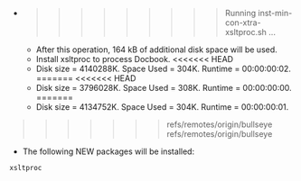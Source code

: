 * >>>>>>>>> Running inst-min-con-xtra-xsltproc.sh ...
  * After this operation, 164 kB of additional disk space will be used.
  * Install xsltproc to process Docbook.
<<<<<<< HEAD
  * Disk size = 4140288K. Space Used = 304K. Runtime = 00:00:00:02.
=======
<<<<<<< HEAD
  * Disk size = 3796028K. Space Used = 308K. Runtime = 00:00:00:00.
=======
  * Disk size = 4134752K. Space Used = 304K. Runtime = 00:00:00:01.
>>>>>>> refs/remotes/origin/bullseye
>>>>>>> refs/remotes/origin/bullseye
  * The following NEW packages will be installed:
  ```bash
xsltproc
  ```

